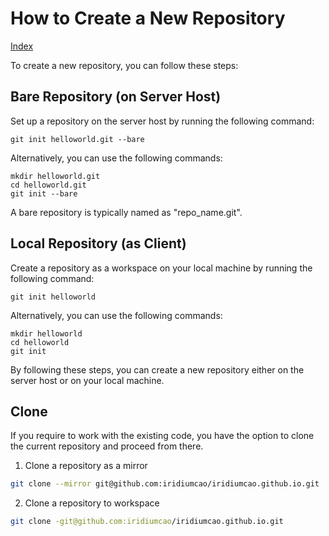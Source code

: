 # How to Create a New Repository

[Index](index.md)

To create a new repository, you can follow these steps:

## Bare Repository (on Server Host)

Set up a repository on the server host by running the following command:

```plaintext
git init helloworld.git --bare
```

Alternatively, you can use the following commands:

```plaintext
mkdir helloworld.git
cd helloworld.git
git init --bare
```

A bare repository is typically named as "repo_name.git".

## Local Repository (as Client)

Create a repository as a workspace on your local machine by running the following command:

```plaintext
git init helloworld
```

Alternatively, you can use the following commands:

```plaintext
mkdir helloworld
cd helloworld
git init
```

By following these steps, you can create a new repository either on the server host or on your local machine.

## Clone

If you require to work with the existing code, you have the option to clone the current repository and proceed from there.

1. Clone a repository as a mirror

```bash
git clone --mirror git@github.com:iridiumcao/iridiumcao.github.io.git
```

2. Clone a repository to workspace

```bash
git clone -git@github.com:iridiumcao/iridiumcao.github.io.git
```
